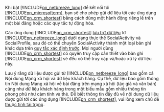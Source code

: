 Khi bật [!INCLUDE[pn_netbreeze_long](pn-social-engagement-long.md)] để kết nối tới [!INCLUDE[pn_microsoftcrm](pn-microsoftcrm.md)], bạn sẽ cho phép gửi dữ liệu tới các ứng dụng [!INCLUDE[pn_crm_shortest](pn-crm-shortest.md)] bằng cách dùng một hành động riêng lẻ trên một bài đăng hoặc các quy tắc tự động hóa.  
  
 Các ứng dụng [!INCLUDE[pn_crm_shortest](pn-crm-shortest.md)] [lưu trữ dữ liệu](https://go.microsoft.com/fwlink/p/?linkid=867082) từ [!INCLUDE[pn_netbreeze_long](pn-social-engagement-long.md)] dưới dạng thực thể SocialActivity và SocialProfile, sau đó có thể chuyển SocialActivity thành một loại bản ghi khác dựa trên [quy tắc xác định trước](http://go.microsoft.com/fwlink/p/?LinkID=624394). Mọi người dùng [!INCLUDE[pn_crm_shortest](pn-crm-shortest.md)] có quyền truy cập cần thiết vào bản ghi [!INCLUDE[pn_crm_shortest](pn-crm-shortest.md)] sẽ đều có thể truy cập và/hoặc xử lý dữ liệu này.  
  
 Lưu ý rằng dữ liệu được gửi từ [!INCLUDE[pn_netbreeze_long](pn-social-engagement-long.md)] bao gồm cả Nội dung Mạng xã hội và dữ liệu khách hàng. Cụ thể, dữ liệu bao gồm thông tin Nội dung Mạng xã hội về bài đăng trên mạng xã hội (tác giả và văn bản) cũng như dữ liệu khách hàng trong một biểu mẫu gồm nhiều thông tin phong phú như cảm tính và thẻ. Để biết thông tin đầy đủ về nội dung dữ liệu được gửi tới các ứng dụng [!INCLUDE[pn_crm_shortest](pn-crm-shortest.md)], vui lòng xem chủ đề [thuộc tính tải trọng](http://go.microsoft.com/fwlink/p/?LinkID=799094).